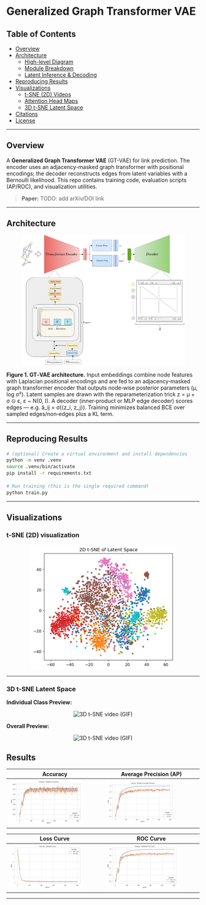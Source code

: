 # Generalized Graph Transformer VAE

## Table of Contents

* [Overview](#overview)
* [Architecture](#architecture)
  * [High-level Diagram](#high-level-diagram)
  * [Module Breakdown](#module-breakdown)
  * [Latent Inference & Decoding](#latent-inference--decoding)
* [Reproducing Results](#reproducing-results)
* [Visualizations](#visualizations)
  * [t-SNE (2D) Videos](#t-sne-2d-videos)
  * [Attention Head Maps](#attention-head-maps)
  * [3D t-SNE Latent Space](#3d-t-sne-latent-space)
* [Citations](#citations)
* [License](#license)

---

## Overview

A **Generalized Graph Transformer VAE** (GT-VAE) for link prediction. The encoder uses an adjacency-masked graph transformer with positional encodings; the decoder reconstructs edges from latent variables with a Bernoulli likelihood. This repo contains training code, evaluation scripts (AP/ROC), and visualization utilities.

> **Paper:** TODO: add arXiv/DOI link

---

## Architecture
<p align="center">
  <img src="./assets/images/encoder_decoder.drawio.png" alt="GT-VAE Architecture" width="85%"/>
</p>

**Figure 1. GT‑VAE architecture.** Input embeddings combine node features with Laplacian positional encodings and are fed to an adjacency‑masked graph transformer encoder that outputs node‑wise posterior parameters (μ, log σ²). Latent samples are drawn with the reparameterization trick z = μ + σ ⊙ ε, ε ~ N(0, I). A decoder (inner‑product or MLP edge decoder) scores edges — e.g. â_ij = σ(⟨z_i, z_j⟩). Training minimizes balanced BCE over sampled edges/non‑edges plus a KL term.

---
## Reproducing Results

```bash
# (optional) Create a virtual environment and install dependencies
python -m venv .venv
source .venv/bin/activate
pip install -r requirements.txt

# Run training (this is the single required command)
python train.py
```
---

## Visualizations

### t-SNE (2D) visualization

<p align="center">
  <img src="./assets/images/latent_tsne_2d_20251021_093826.png" width="75%" alt="2D t-SNE"/>
</p>

---

### 3D t-SNE Latent Space

**Individual Class Preview:**

<p align="center">
  <img src="./assets/gifs/tsne_individual.gif" width="60%" alt="3D t-SNE video (GIF)"/>
</p>

**Overall Preview:**

<p align="center">
  <img src="./assets/gifs/tsne_viz_3d.gif" width="60%" alt="3D t-SNE video (GIF)"/>
</p>

## Results

<div align="center">

| **Accuracy** | **Average Precision (AP)** |
|--------------|-----------------------------|
| <img src="./assets/images/accuracy.png" alt="Accuracy" width="80%"/> | <img src="./assets/images/ap.png" alt="Average Precision" width="75%"/> |

| **Loss Curve** | **ROC Curve** |
|----------------|---------------|
| <img src="./assets/images/loss.png" alt="Loss Curve" width="80%"/> | <img src="./assets/images/roc.png" alt="ROC Curve" width="80%"/> |

</div>

---
